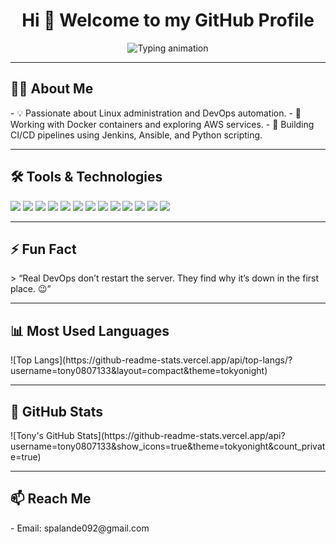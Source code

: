 <h1 align="center">Hi 👋 Welcome to my GitHub Profile</h1>

<p align="center">
  <img src="https://readme-typing-svg.herokuapp.com?font=Fira+Code&weight=600&size=24&pause=1500&color=3B82F6&center=true&vCenter=true&width=500&lines=DevOps+Enthusiast+%7C+Linux+%7C+Docker+%7C+AWS+%7C+Git+%7C+Jenkins+%7C+Python+%7C+Ansible" alt="Typing animation"/>
</p>

---

<h2 align="left">👨‍💻 About Me</h2>
- 💡 Passionate about Linux administration and DevOps automation.  
- 🐋 Working with Docker containers and exploring AWS services.  
- 🔧 Building CI/CD pipelines using Jenkins, Ansible, and Python scripting.  

---

<h2 align="left">🛠️ Tools & Technologies</h2>

<p>
  <img src="https://img.shields.io/badge/Linux-FCC624?style=flat&logo=linux&logoColor=black" />
  <img src="https://img.shields.io/badge/Docker-2496ED?style=flat&logo=docker&logoColor=white" />
  <img src="https://img.shields.io/badge/AWS-232F3E?style=flat&logo=amazon-aws&logoColor=white" />
  <img src="https://img.shields.io/badge/RedHat-EE0000?style=flat&logo=redhat&logoColor=white" />
  <img src="https://img.shields.io/badge/Jenkins-D24939?style=flat&logo=jenkins&logoColor=white" />
  <img src="https://img.shields.io/badge/Ansible-EE0000?style=flat&logo=ansible&logoColor=white" />
  <img src="https://img.shields.io/badge/Shell-121011?style=flat&logo=gnu-bash&logoColor=white" />
  <img src="https://img.shields.io/badge/Kubernetes-326CE5?style=flat&logo=kubernetes&logoColor=white" />
  <img src="https://img.shields.io/badge/VS%20Code-007ACC?style=flat&logo=visual-studio-code&logoColor=white" />
  <img src="https://img.shields.io/badge/GitHub-181717?style=flat&logo=github&logoColor=white" />
  <img src="https://img.shields.io/badge/PHP-777BB4?style=flat&logo=php&logoColor=white" />
  <img src="https://img.shields.io/badge/JavaScript-F7DF1E?style=flat&logo=javascript&logoColor=black" />
  <img src="https://img.shields.io/badge/MySQL-4479A1?style=flat&logo=mysql&logoColor=white" />
</p>

---

<h2 align="left">⚡ Fun Fact</h2>
> “Real DevOps don’t restart the server. They find why it’s down in the first place. 😉”

---

<h2 align="left">📊 Most Used Languages</h2>
![Top Langs](https://github-readme-stats.vercel.app/api/top-langs/?username=tony0807133&layout=compact&theme=tokyonight)

---

<h2 align="left">🧾 GitHub Stats</h2>
![Tony's GitHub Stats](https://github-readme-stats.vercel.app/api?username=tony0807133&show_icons=true&theme=tokyonight&count_private=true)

---

<h2 align="left">📫 Reach Me</h2>
- Email: spalande092@gmail.com  

